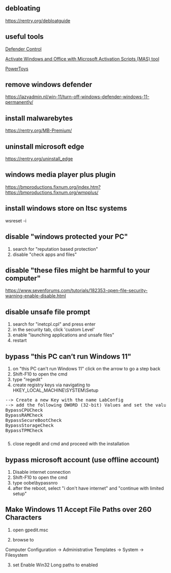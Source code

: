 ## debloating

https://rentry.org/debloatguide

## useful tools

[Defender Control](https://github.com/qtkite/defender-control)

[Activate Windows and Office with Microsoft Activation Scripts (MAS) tool](https://github.com/massgravel/Microsoft-Activation-Scripts)

[PowerToys](https://github.com/microsoft/PowerToys)

## remove windows defender
https://lazyadmin.nl/win-11/turn-off-windows-defender-windows-11-permanently/

## install malwarebytes

https://rentry.org/MB-Premium/

## uninstall microsoft edge

https://rentry.org/uninstall_edge

## windows media player plus plugin

https://bmproductions.fixnum.org/index.htm?https://bmproductions.fixnum.org/wmpplus/

## install windows store on ltsc systems

wsreset -i

## disable "windows protected your PC"

1. search for "reputation based protection"
2. disable "check apps and files"

## disable "these files might be harmful to your computer"

https://www.sevenforums.com/tutorials/182353-open-file-security-warning-enable-disable.html

## disable unsafe file prompt

1. search for "inetcpl.cpl" and press enter
2. in the security tab, click 'custom Level'
3. enable "launching applications and unsafe files"
4. restart

## bypass "this PC can’t run Windows 11"

1. on "this PC can't run Windows 11" click on the arrow to go a step back
2. Shift-F10 to open the cmd
3. type "regedit"
4. create registry keys via navigating to HKEY_LOCAL_MACHINE\SYSTEM\Setup
<pre style="margin-bottom: 0; border-bottom:none; padding-bottom:0.8em;">--> Create a new Key with the name LabConfig
--> add the following DWORD (32-bit) Values and set the values to 1
BypassCPUCheck
BypassRAMCheck
BypassSecureBootCheck
BypassStorageCheck
BypassTPMCheck</pre>

5. close regedit and cmd and proceed with the installation

## bypass microsoft account (use offline account)

1. Disable internet connection
2. Shift-F10 to open the cmd
3. type oobe\bypassnro
4. after the reboot, select "i don't have internet" and "continue with limited setup"

## Make Windows 11 Accept File Paths over 260 Characters

1. open gpedit.msc

2.  browse to

Computer Configuration -> Administrative Templates -> System -> Filesystem

3. set Enable Win32 Long paths to enabled
